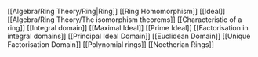 [[Algebra/Ring Theory/Ring|Ring]]
[[Ring Homomorphism]]
[[Ideal]]
[[Algebra/Ring Theory/The isomorphism theorems]]
[[Characteristic of a ring]]
[[Integral domain]]
[[Maximal Ideal]]
[[Prime Ideal]]
[[Factorisation in integral domains]]
[[Principal Ideal Domain]]
[[Euclidean Domain]]
[[Unique Factorisation Domain]]
[[Polynomial rings]]
[[Noetherian Rings]]